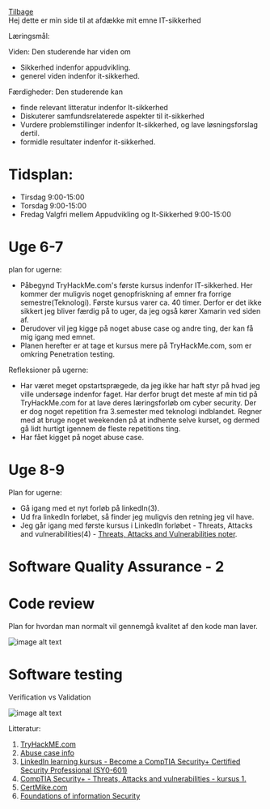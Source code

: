 [Tilbage](https://rasmustangaa.github.io/4.semester-projekt/)  
Hej dette er min side til at afdække mit emne IT-sikkerhed

Læringsmål:

Viden:
Den studerende har viden om
- Sikkerhed indenfor appudvikling.
- generel viden indenfor it-sikkerhed.

Færdigheder:
Den studerende kan
- finde relevant litteratur indenfor It-sikkerhed
- Diskuterer samfundsrelaterede aspekter til it-sikkerhed
- Vurdere problemstillinger indenfor It-sikkerhed, og lave løsningsforslag dertil.
- formidle resultater indenfor it-sikkerhed.

# Tidsplan:  
- Tirsdag 9:00-15:00
- Torsdag 9:00-15:00
- Fredag Valgfri mellem Appudvikling og It-Sikkerhed 9:00-15:00

# Uge 6-7
plan for ugerne:
- Påbegynd TryHackMe.com's første kursus indenfor IT-sikkerhed. Her kommer der muligvis noget genopfriskning af emner fra forrige semestre(Teknologi). Første kursus varer ca. 40 timer. Derfor er det ikke sikkert jeg bliver færdig på to uger, da jeg også kører Xamarin ved siden af.
- Derudover vil jeg kigge på noget abuse case og andre ting, der kan få mig igang med emnet.
- Planen herefter er at tage et kursus mere på TryHackMe.com, som er omkring Penetration testing.

Refleksioner på ugerne:
- Har været meget opstartsprægede, da jeg ikke har haft styr på hvad jeg ville undersøge indenfor faget. Har derfor brugt det meste af min tid på TryHackMe.com for at lave deres læringsforløb om cyber security. Der er dog noget repetition fra 3.semester med teknologi indblandet. Regner med at bruge noget weekenden på at indhente selve kurset, og dermed gå lidt hurtigt igennem de fleste repetitions ting.
- Har fået kigget på noget abuse case.

# Uge 8-9
Plan for ugerne:
- Gå igang med et nyt forløb på linkedIn(3).
- Ud fra linkedIn forløbet, så finder jeg muligvis den retning jeg vil have.
- Jeg går igang med første kursus i LinkedIn forløbet - Threats, Attacks and vulnerabilities(4) - [Threats, Attacks and Vulnerabilities noter](https://docs.google.com/document/d/1aN9vuyn975IJPwJSYoDo7DrhKfCvR8_X8ig1tsHfjh0/edit?usp=sharing).




# Software Quality Assurance - 2

# Code review

Plan for hvordan man normalt vil gennemgå kvalitet af den kode man laver.

![image alt text](image_0.png)

# Software testing

Verification vs Validation

![image alt text](image_1.png)


Litteratur:
1. [TryHackME.com](https://tryhackme.com/)  
2. [Abuse case info](https://cheatsheetseries.owasp.org/cheatsheets/Abuse_Case_Cheat_Sheet.html)
3. [LinkedIn learning kursus - Become a CompTIA Security+ Certified Security Professional (SY0-601)](https://www.linkedin.com/learning/paths/become-a-comptia-security-plus-certified-security-professional-sy0-601?u=57075649)
4. [CompTIA Security+ - Threats, Attacks and vulnerabilities - kursus 1.](https://www.linkedin.com/learning/comptia-security-plus-sy0-601-cert-prep-1-threats-attacks-and-vulnerabilities/threats-attacks-and-vulnerabilities?autoAdvance=true&autoSkip=false&autoplay=true&contextUrn=urn%3Ali%3AlyndaLearningPath%3A57bdd64992015ae4c0cb990e&resume=true&u=57075649)
5. [CertMike.com](https://www.certmike.com/)
6. [Foundations of information Security](https://ihatefeds.com/No.Starch-2020-Foundations.of.Information.Security.pdf)



